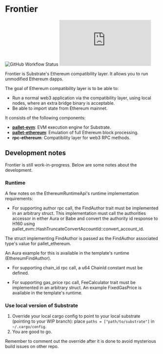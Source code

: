 # Frontier

![GitHub Workflow Status](https://img.shields.io/github/workflow/status/paritytech/frontier/Rust)
![Matrix](https://img.shields.io/matrix/frontier:matrix.org)

Frontier is Substrate's Ethereum compatibility layer. It allows you to run
unmodified Ethereum dapps.

The goal of Ethereum compatibility layer is to be able to:

* Run a normal web3 application via the compatibility layer, using local nodes,
  where an extra bridge binary is acceptable.
* Be able to import state from Ethereum mainnet.

It consists of the following components:

* **[pallet-evm](https://github.com/paritytech/frontier/tree/master/frame/evm)**:
  EVM execution engine for Substrate.
* **[pallet-ethereum](https://github.com/paritytech/frontier/tree/master/frame/ethereum)**: Emulation of full Ethereum block processing.
* **rpc-ethereum**: Compatibility layer for web3 RPC methods.

## Development notes

Frontier is still work-in-progress. Below are some notes about the development.

### Runtime

A few notes on the EthereumRuntimeApi's runtime implementation requirements:

- For supporting author rpc call, the FindAuthor trait must be implemented in an
arbitrary struct. This implementation must call the authorities accessor in either
Aura or Babe and convert the authority id response to H160 using
pallet_evm::HashTruncateConvertAccountId::convert_account_id.

The struct implementing FindAuthor is passed as the FindAuthor associated type's
value for pallet_ethereum.

An Aura example for this is available in the template's runtime (EthereumFindAuthor).

- For supporting chain_id rpc call, a u64 ChainId constant must be defined.

- For supporting gas_price rpc call, FeeCalculator trait must be implemented in an
arbitrary struct. An example FixedGasPrice is available in the template's runtime.

### Use local version of Substrate

1. Override your local cargo config to point to your local substrate (pointing to your WIP branch): place `paths = ["path/to/substrate"]` in `~/.cargo/config`.
2. You are good to go.

Remember to comment out the override after it is done to avoid mysterious build issues on other repo.
